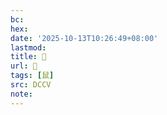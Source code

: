 ```yaml
---
bc:
hex:
date: '2025-10-13T10:26:49+08:00'
lastmod:
title: 􂢆
url: 􂢆
tags: [鼠]
src: DCCV
note:
---
```

